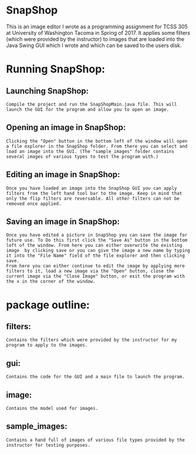 # SnapShop
This is an image editor I wrote as a programming assignment for TCSS 305 at University of Washington Tacoma in Spring of 2017. It applies some filters (which were provided by the instructor) to images that are loaded into the Java Swing GUI which I wrote and which can be saved to the users disk. 

# Running SnapShop:
## Launching SnapShop:
    Compile the project and run the SnapShopMain.java file. This will launch the GUI for the program and allow you to open an image. 
## Opening an image in SnapShop:
    Clicking the "Open" button in the bottom left of the window will open a file explorer in the SnapShop folder. From there you can select and load an image into the GUI. (The "sample_images" folder contains several images of various types to test the program with.) 
## Editing an image in SnapShop:
    Once you have loaded an image into the SnapShop GUI you can apply filters from the left hand tool bar to the image. Keep in mind that only the flip filters are reversable. All other filters can not be removed once applied. 
## Saving an image in SnapShop:
    Once you have edited a picture in SnapShop you can save the image for future use. To Do this first click the "Save As" button in the bottom left of the window. From here you can either overwrite the existing image  by clicking save or you can give the image a new name by typing it into the "File Name" field of the file explorer and then clicking save. 
    From here you can either continue to edit the image by applying more filters to it, load a new image via the "Open" button, close the current image via the "Close Image" button, or exit the program with the x in the corner of the window. 
    
# package outline:
## filters:
    Contains the filters which were provided by the instructor for my program to apply to the images. 
## gui:
    Contains the code for the GUI and a main file to launch the program.
## image:
    Contains the model used for images. 
## sample_images: 
    Contains a hand full of images of various file types provided by the instructor for testing purposes.

